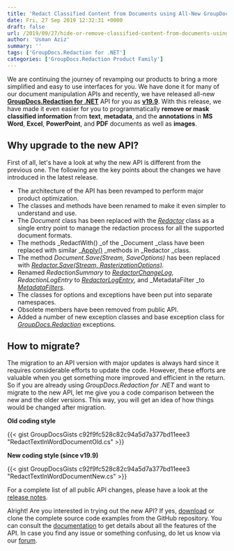 ```yaml
---
title: 'Redact Classified Content from Documents using All-New GroupDocs.Redaction for .NET'
date: Fri, 27 Sep 2019 12:32:31 +0000
draft: false
url: /2019/09/27/hide-or-remove-classified-content-from-documents-using-net-api/
author: 'Usman Aziz'
summary: ''
tags: ['GroupDocs.Redaction for .NET']
categories: ['GroupDocs.Redaction Product Family']
---
```


We are continuing the journey of revamping our products to bring a more simplified and easy to use interfaces for you. We have done it for many of our document manipulation APIs and recently, we have released all-new **[GroupDocs.Redaction for .NET](https://products.groupdocs.com/redaction/net)** API for you as  [**v19.9**](https://downloads.groupdocs.com/redaction/net). With this release, we have made it even easier for you to programmatically **remove or mask classified information** from **text**, **metadata**, and the **annotations** in **MS Word**, **Excel**, **PowerPoint**, and **PDF** documents as well as **images**.

## Why upgrade to the new API?

First of all, let's have a look at why the new API is different from the previous one. The following are the key points about the changes we have introduced in the latest release.

*   The architecture of the API has been revamped to perform major product optimization.
*   The classes and methods have been renamed to make it even simpler to understand and use.
*   The _Document_ class has been replaced with the _[Redactor](https://apireference.groupdocs.com/net/redaction/groupdocs.redaction/redactor)_ class as a  single entry point to manage the redaction process for all the supported document formats.
*   The methods _RedactWith() _of the _Document _class have been replaced with similar _[Apply()](https://apireference.groupdocs.com/net/redaction/groupdocs.redaction/redactor/methods/apply/index) _methods in _Redactor _class. 
*   The method _Document.Save(Stream, SaveOptions)_ has been replaced with _[Redactor.Save(Stream, RasterizationOptions)](https://apireference.groupdocs.com/net/redaction/groupdocs.redaction.redactor/save/methods/2)._
*   Renamed _RedactionSummary_ to _[RedactorChangeLog](https://apireference.groupdocs.com/net/redaction/groupdocs.redaction/redactorchangelog),_ _RedactionLogEntry_ to _[RedactorLogEntry](https://apireference.groupdocs.com/net/redaction/groupdocs.redaction/redactorlogentry)_, and _MetadataFilter _to _[MetadataFilters](https://apireference.groupdocs.com/net/redaction/groupdocs.redaction.redactions/metadatafilters)_.
*   The classes for options and exceptions have been put into separate namespaces. 
*   Obsolete members have been removed from public API.
*   Added a number of new exception classes and base exception class for _[GroupDocs.Redaction](https://apireference.groupdocs.com/net/redaction/groupdocs.redaction.exceptions/)_ exceptions.

## How to migrate?

The migration to an API version with major updates is always hard since it requires considerable efforts to update the code. However, these efforts are valuable when you get something more improved and efficient in the return. So if you are already using _GroupDocs.Redaction for .NET_ and want to migrate to the new API, let me give you a code comparison between the new and the older versions. This way, you will get an idea of how things would be changed after migration.

**Old coding style**

{{< gist GroupDocsGists c92f9fc528c82c94a5d7a377bd11eee3 "RedactTextInWordDocumentOld.cs" >}}

**New coding style (since v19.9)**

{{< gist GroupDocsGists c92f9fc528c82c94a5d7a377bd11eee3 "RedactTextInWordDocumentNew.cs" >}}

For a complete list of all public API changes, please have a look at the [release notes](https://docs.groupdocs.com/display/redactionnet/GroupDocs.Redaction+for+.NET+19.9+Release+Notes).

Alright! Are you interested in trying out the new API? If yes, [download](https://github.com/groupdocs-redaction/GroupDocs.Redaction-for-.NET) or clone the complete source code examples from the GitHub repository. You can consult the [documentation](https://docs.groupdocs.com/display/redactionnet/GroupDocs.Redaction+Overview) to get details about all the features of the API. In case you find any issue or something confusing, do let us know via our [forum](https://forum.groupdocs.com/).





